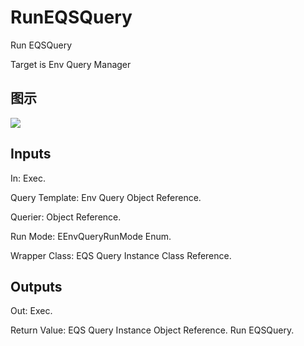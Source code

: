 # RunEQSQuery

Run EQSQuery

Target is Env Query Manager

## 图示

![]($-20221218-17463228.png)

## Inputs

In: Exec.

Query Template: Env Query Object Reference.

Querier: Object Reference.

Run Mode: EEnvQueryRunMode Enum.

Wrapper Class: EQS Query Instance Class Reference.  

## Outputs

Out: Exec.

Return Value: EQS Query Instance Object Reference. Run EQSQuery.


